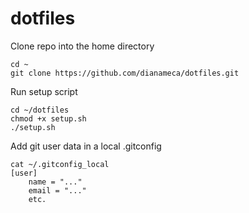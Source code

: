 # dotfiles

Clone repo into the home directory
```
cd ~
git clone https://github.com/dianameca/dotfiles.git
```

Run setup script
```
cd ~/dotfiles
chmod +x setup.sh
./setup.sh
```

Add git user data in a local .gitconfig
```
cat ~/.gitconfig_local
[user]
    name = "..."
    email = "..."
    etc.
```